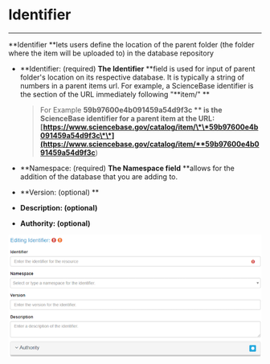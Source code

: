 # Identifier

---

**Identifier **lets users define the location of the parent folder \(the folder where the item will be uploaded to\) in the database repository

* **Identifier: \(required\) **The Identifier** **field is used for input of parent folder's location on its respective database. It is typically a string of numbers in a parent items url. For example, a ScienceBase identifier is the section of the URL immediately following "**item/"  **

  > For Example **59b97600e4b091459a54d9f3c ** is the ScienceBase identifier for a parent item at the URL: [https://www.sciencebase.gov/catalog/item/\*\*59b97600e4b091459a54d9f3c\*\*](https://www.sciencebase.gov/catalog/item/**59b97600e4b091459a54d9f3c**)

* **Namespace: \(required\) **The Namespace field** **allows for the addition of the database that you are adding to.

* **Version: \(optional\) **

* **Description: \(optional\)**

* **Authority: \(optional\)**

![](/assets/identifier_window.png)

